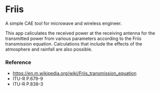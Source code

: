 # Friis

A simple CAE tool for microwave and wireless engineer.

This app caliculates the received power at the receiving antenna for the transmitted power from various parameters according to the Friis transmission equation.
Calculations that include the effects of the atmosphere and rainfall are also possible.

### Reference
* https://en.m.wikipedia.org/wiki/Friis_transmission_equation
* ITU-R P.679-9
* ITU-R P.838-3

